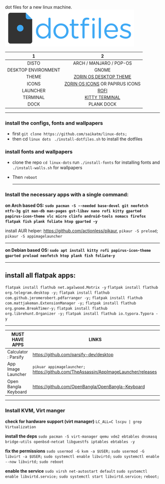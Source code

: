 dot files for a new linux machine.
<img src="misc/dotfiles-logo.png" alt="dotfiles-logo" style="zoom:50%;" />

|       1			  |   	2	              |
| :-----------------: | :-----------------------------: |
|        DISTO        |   ARCH / MANJARO / POP-OS   |
| DESKTOP ENVIRONMENT |              GNOME              |
|        THEME        | [ZORIN OS DESKTOP THEME](https://github.com/ZorinOS/zorin-desktop-themes) |
|        ICONS        | [ZORIN OS ICONS](https://github.com/ZorinOS/zorin-icon-themes) OR PAPIRUS ICONS |
| LAUNCHER | [ROFI](https://github.com/davatorium/rofi) |
| TERMINAL | [KITTY TERMINAL](https://sw.kovidgoyal.net/kitty/) |
| DOCK | PLANK DOCK |

---

### install the configs, fonts and wallpapers

- first `git clone https://github.com/saikatm/linux-dots;`
- then cd `linux dots ` `./install-dotfiles.sh` to install the dotfiles

### install fonts and wallpapers
- clone the repo `cd linux-dots` run `./install-fonts` for installing fonts and  `./install-walls.sh` for wallpapers
- Then `reboot`

  ---
###  Install the necessary apps with a single command: 

**on Arch based OS: `sudo pacman -S --needed base-devel git neofetch ntfs-3g git man-db man-pages gst-libav nano rofi kitty gparted papirus-icon-theme vlc micro clinfo android-tools nomacs firefox flatpak fish plank foliate htop gparted -y`**

install AUR helper: https://github.com/actionless/pikaur, `pikaur -S preload`; `pikaur -S appimagelauncher`

---

**on Debian based OS: `sudo apt install kitty rofi papirus-icon-theme gparted preload neofetch htop plank fish foliate-y`**

---

## install all flatpak apps: 

`flatpak install flathub net.agalwood.Motrix -y`
`flatpak install flathub org.telegram.desktop -y;`
`flatpak install flathub com.github.jeromerobert.pdfarranger -y;`
`flatpak install flathub com.mattjakeman.ExtensionManager -y;`
`flatpak install flathub org.gnome.BreakTimer-y;`
`flatpak install flathub org.librehunt.Organizer -y;`
`flatpak install flathub io.typora.Typora -y`

---

| MUST HAVE APPS       | LINKS                                                        |
| -------------------- | ------------------------------------------------------------ |
| Calculator : Parsify | https://github.com/parsify-dev/desktop                       |
| App Image Launcher   | `pikuar appimagelauncher;` https://github.com/TheAssassin/AppImageLauncher/releases |
| Open Bangla Keyboard | https://github.com/OpenBangla/OpenBangla-Keyboard            |

---

### Install KVM, Virt manger 

**check for hardware support (virt manager)**
`LC_ALL=C lscpu | grep Virtualization`

**install the deps**
`sudo pacman -S virt-manager qemu vde2 ebtables dnsmasq bridge-utils openbsd-netcat libguestfs iptables ebtables -y`

**fix the permissions** 
`sudo usermod -G kvm -a $USER;`
`sudo usermod -G libvirt -a $USER;`
`sudo systemctl enable libvirtd;`
`sudo systemctl enable --now libvirtd;`
`sudo reboot`

**enable the service**
`sudo virsh net-autostart default`
`sudo systemctl enable libvirtd.service;` 
`sudo systemctl start libvirtd.service;`
`reboot;`
